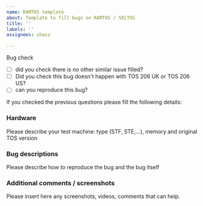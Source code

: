 ```yaml
---
name: RAMTOS template
about: Template to fill bugs on RAMTOS / SELTOS
title: ''
labels: ''
assignees: shazz

---
```


Bug check
- [ ] did you check there is no other similar issue filled?
- [ ] Did you check this bug doesn't happen with TOS 206 UK or TOS 206 US?
- [ ] can you reproduce this bug?

If you checked the previous questions please fill the following details:

### Hardware
Please describe your test machine: type (STF, STE,...), memory and original TOS version



### Bug descriptions
Please describe how to reproduce the bug and the bug itself



### Additional comments / screenshots
Please insert here any screenshots, videos, comments that can help.
